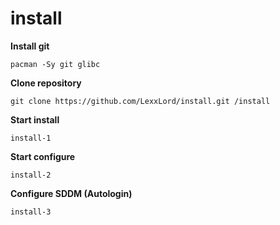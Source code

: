 # install

**Install git**
```shell
pacman -Sy git glibc
```

**Clone repository**
```shell
git clone https://github.com/LexxLord/install.git /install
```

**Start install**
```shell
install-1
```

**Start configure**
```shell
install-2
```

**Configure SDDM (Autologin)**
```shell
install-3
```
